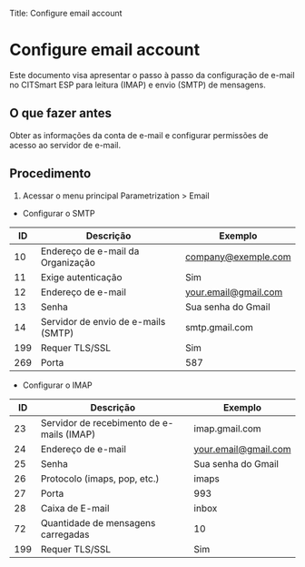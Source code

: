 Title: Configure email account

# Configure email account

Este documento visa apresentar o passo à passo da configuração de e-mail no CITSmart ESP para leitura (IMAP) e envio (SMTP) de mensagens.

## O que fazer antes

Obter as informações da conta de e-mail e configurar permissões de acesso ao servidor de e-mail.

## Procedimento

1. Acessar o menu principal Parametrization > Email

* Configurar o SMTP

|ID |Descrição | Exemplo |
|---|----------|---------|
|10 | Endereço de e-mail da Organização	| company@exemple.com |
|11 | Exige autenticação | Sim |
|12 | Endereço de e-mail | your.email@gmail.com |
|13 | Senha | Sua senha do Gmail |
|14 | Servidor de envio de e-mails (SMTP) | smtp.gmail.com |
|199| Requer TLS/SSL | Sim |
|269| Porta| 587 |


* Configurar o IMAP

|ID | Descrição | Exemplo |
|---|-----------|---------|
|23 | Servidor de recebimento de e-mails (IMAP) | imap.gmail.com |
|24 | Endereço de e-mail | your.email@gmail.com |
|25 | Senha | Sua senha do Gmail |
|26 | Protocolo (imaps, pop, etc.) | imaps |
|27 | Porta | 993 |
|28 | Caixa de E-mail | inbox |
|72 | Quantidade de mensagens carregadas | 10 |
|199| Requer TLS/SSL | Sim |